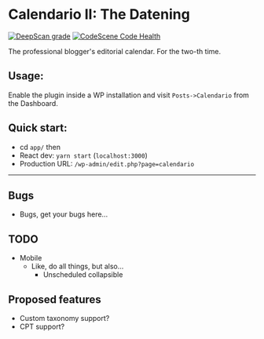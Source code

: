 # Calendario II: The Datening

[![DeepScan grade](https://deepscan.io/api/teams/13521/projects/16500/branches/356708/badge/grade.svg)](https://deepscan.io/dashboard#view=project&tid=13521&pid=16500&bid=356708) [![CodeScene Code Health](https://codescene.io/projects/14313/status-badges/code-health)](https://codescene.io/projects/14313)

The professional blogger's editorial calendar. For the two-th time.

## Usage:

Enable the plugin inside a WP installation and visit `Posts->Calendario` from the Dashboard.

## Quick start:

-   cd `app/`
    then
-   React dev: `yarn start` (`localhost:3000`)
-   Production URL: `/wp-admin/edit.php?page=calendario`

---

## Bugs

-   Bugs, get your bugs here...

## TODO

-   Mobile
    -   Like, do all things, but also...
        -   Unscheduled collapsible

## Proposed features

-   Custom taxonomy support?
-   CPT support?
